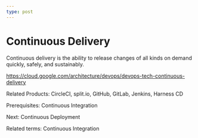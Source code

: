 ```yaml
---
type: post
---
```

# Continuous Delivery

Continuous delivery is the ability to release changes of all kinds on demand quickly, safely, and sustainably.

<https://cloud.google.com/architecture/devops/devops-tech-continuous-delivery>

Related Products: CircleCI, split.io, GitHub, GitLab, Jenkins, Harness CD

Prerequisites: Continuous Integration

Next: Continuous Deployment

Related terms: Continuous Integration
